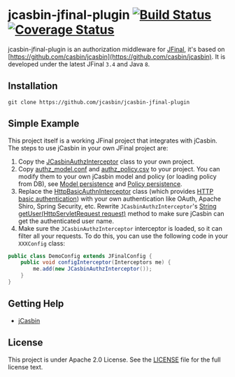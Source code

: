jcasbin-jfinal-plugin [![Build Status](https://travis-ci.org/jcasbin/jcasbin-jfinal-plugin.svg?branch=master)](https://travis-ci.org/jcasbin/jcasbin-jfinal-plugin) [![Coverage Status](https://coveralls.io/repos/github/jcasbin/jcasbin-jfinal-plugin/badge.svg?branch=master)](https://coveralls.io/github/jcasbin/jcasbin-jfinal-plugin?branch=master)
======

jcasbin-jfinal-plugin is an authorization middleware for [JFinal](http://www.jfinal.com/), it's based on [https://github.com/casbin/jcasbin](https://github.com/casbin/jcasbin). It is developed under the latest JFinal ``3.4`` and Java ``8``.

## Installation

    git clone https://github.com/jcasbin/jcasbin-jfinal-plugin

## Simple Example

This project itself is a working JFinal project that integrates with jCasbin. The steps to use jCasbin in your own JFinal project are:

1. Copy the [JCasbinAuthzInterceptor](https://github.com/jcasbin/jcasbin-jfinal-plugin/blob/master/src/main/java/org/jcasbin/plugins/JCasbinAuthzInterceptor.java) class to your own project.
2. Copy [authz_model.conf](https://github.com/jcasbin/jcasbin-jfinal-plugin/blob/master/examples/authz_model.conf) and [authz_policy.csv](https://github.com/jcasbin/jcasbin-jfinal-plugin/blob/master/examples/authz_policy.csv) to your project. You can modify them to your own jCasbin model and policy (or loading policy from DB), see [Model persistence](https://github.com/casbin/casbin/wiki/Model-persistence) and [Policy persistence](https://github.com/casbin/casbin/wiki/Policy-persistence).
2. Replace the [HttpBasicAuthnInterceptor](https://github.com/jcasbin/jcasbin-jfinal-plugin/blob/master/src/main/java/org/jcasbin/plugins/HttpBasicAuthnInterceptor.java) class (which provides [HTTP basic authentication](https://en.wikipedia.org/wiki/Basic_access_authentication)) with your own authentication like OAuth, Apache Shiro, Spring Security, etc. Rewrite ``JCasbinAuthzInterceptor``'s [String getUser(HttpServletRequest request)](https://github.com/jcasbin/jcasbin-jfinal-plugin/blob/master/src/main/java/org/jcasbin/plugins/JCasbinAuthzInterceptor.java#L40-L54) method to make sure jCasbin can get the authenticated user name.
3. Make sure the ``JCasbinAuthzInterceptor`` interceptor is loaded, so it can filter all your requests. To do this, you can use the following code in your ``XXXConfig`` class:

```java
public class DemoConfig extends JFinalConfig {
    public void configInterceptor(Interceptors me) {
        me.add(new JCasbinAuthzInterceptor());
    }
}
```

## Getting Help

- [jCasbin](https://github.com/casbin/jcasbin)

## License

This project is under Apache 2.0 License. See the [LICENSE](LICENSE) file for the full license text.

